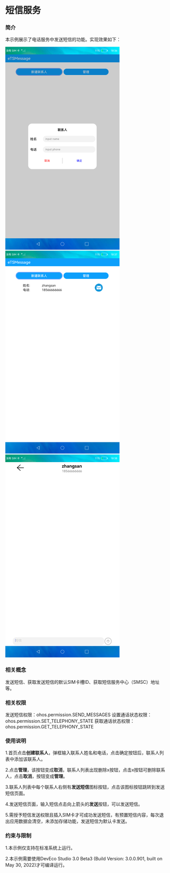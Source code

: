 # 短信服务

### 简介

本示例展示了电话服务中发送短信的功能。实现效果如下：

<img src="./screenshots/device/create_contact.png" /> <img src="./screenshots/device/save_contact.png" /> <img src="./screenshots/device/send_message.png" />

### 相关概念

发送短信、获取发送短信的默认SIM卡槽ID、获取短信服务中心（SMSC）地址等。

### 相关权限

发送短信权限：ohos.permission.SEND_MESSAGES
设置通话状态权限：ohos.permission.SET_TELEPHONY_STATE
获取通话状态权限：ohos.permission.GET_TELEPHONY_STATE

### 使用说明

1.首页点击**创建联系人**，弹框输入联系人姓名和电话，点击确定按钮后，联系人列表中添加该联系人。

2.点击**管理**，该按钮变成**取消**，联系人列表出现删除x按钮，点击x按钮可删除联系人，点击**取消**，按钮变成**管理**。

3.联系人列表中每个联系人右侧有**发送短信**图标按钮，点击该图标按钮跳转到发送短信页面。

4.发送短信页面，输入短信点击向上箭头的**发送**按钮，可以发送短信。

5.需授予短信发送权限且插入SIM卡才可成功发送短信，有预置短信内容，每次退出应用数据会清空，未添加存储功能，发送短信为默认卡发送。

### 约束与限制

1.本示例仅支持在标准系统上运行。

2.本示例需要使用DevEco Studio 3.0 Beta3 (Build Version: 3.0.0.901, built on May 30, 2022)才可编译运行。